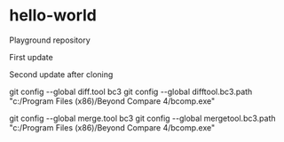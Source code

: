 # hello-world
Playground repository

First update

Second update after cloning

git config --global diff.tool bc3
git config --global difftool.bc3.path "c:/Program Files (x86)/Beyond Compare 4/bcomp.exe"

git config --global merge.tool bc3
git config --global mergetool.bc3.path "c:/Program Files (x86)/Beyond Compare 4/bcomp.exe"

